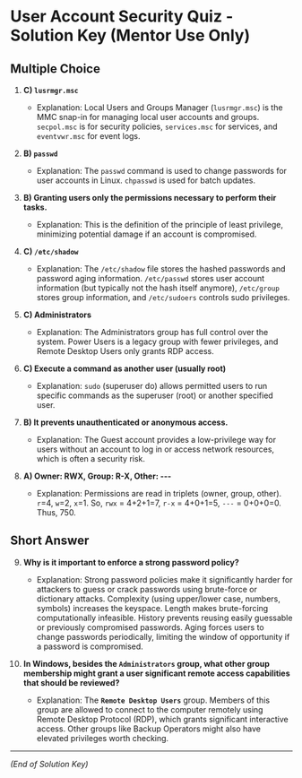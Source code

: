 # User Account Security Quiz - Solution Key (Mentor Use Only)

## Multiple Choice

1.  **C) `lusrmgr.msc`**
    *   Explanation: Local Users and Groups Manager (`lusrmgr.msc`) is the MMC snap-in for managing local user accounts and groups. `secpol.msc` is for security policies, `services.msc` for services, and `eventvwr.msc` for event logs.

2.  **B) `passwd`**
    *   Explanation: The `passwd` command is used to change passwords for user accounts in Linux. `chpasswd` is used for batch updates.

3.  **B) Granting users only the permissions necessary to perform their tasks.**
    *   Explanation: This is the definition of the principle of least privilege, minimizing potential damage if an account is compromised.

4.  **C) `/etc/shadow`**
    *   Explanation: The `/etc/shadow` file stores the hashed passwords and password aging information. `/etc/passwd` stores user account information (but typically not the hash itself anymore), `/etc/group` stores group information, and `/etc/sudoers` controls sudo privileges.

5.  **C) Administrators**
    *   Explanation: The Administrators group has full control over the system. Power Users is a legacy group with fewer privileges, and Remote Desktop Users only grants RDP access.

6.  **C) Execute a command as another user (usually root)**
    *   Explanation: `sudo` (superuser do) allows permitted users to run specific commands as the superuser (root) or another specified user.

7.  **B) It prevents unauthenticated or anonymous access.**
    *   Explanation: The Guest account provides a low-privilege way for users without an account to log in or access network resources, which is often a security risk.

8.  **A) Owner: RWX, Group: R-X, Other: ---**
    *   Explanation: Permissions are read in triplets (owner, group, other). `r`=4, `w`=2, `x`=1. So, `rwx` = 4+2+1=7, `r-x` = 4+0+1=5, `---` = 0+0+0=0. Thus, 750.

## Short Answer

9.  **Why is it important to enforce a strong password policy?**
    *   Explanation: Strong password policies make it significantly harder for attackers to guess or crack passwords using brute-force or dictionary attacks. Complexity (using upper/lower case, numbers, symbols) increases the keyspace. Length makes brute-forcing computationally infeasible. History prevents reusing easily guessable or previously compromised passwords. Aging forces users to change passwords periodically, limiting the window of opportunity if a password is compromised.

10. **In Windows, besides the `Administrators` group, what other group membership might grant a user significant remote access capabilities that should be reviewed?**
    *   Explanation: The **`Remote Desktop Users`** group. Members of this group are allowed to connect to the computer remotely using Remote Desktop Protocol (RDP), which grants significant interactive access. Other groups like Backup Operators might also have elevated privileges worth checking.

---
*(End of Solution Key)*
